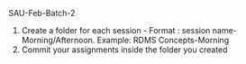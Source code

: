 SAU-Feb-Batch-2
1. Create a folder for each session - Format : session name-Morning/Afternoon. Example: RDMS Concepts-Morning
2. Commit your assignments inside the folder you created

